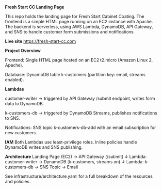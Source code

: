 **Fresh Start CC Landing Page**

This repo holds the landing page for Fresh Start Cabinet Coating. The frontend is a simple HTML page running on an EC2 instance with Apache. The backend is serverless, using AWS Lambda, DynamoDB, API Gateway, and SNS to handle customer form submissions and notifications.


**Live site** 
https://fresh-start-cc.com


**Project Overview**

Frontend: Single HTML page hosted on an EC2 t2.micro (Amazon Linux 2, Apache).

Database: DynamoDB table k-customers (partition key: email, streams enabled).


**Lambdas**

customer-writer → triggered by API Gateway /submit endpoint, writes form data to DynamoDB.

k-customers-db → triggered by DynamoDB Streams, publishes notifications to SNS.

Notifications: SNS topic k-customers-db-add with an email subscription for new customers.


**IAM** 
Both Lambdas use least-privilege roles. Inline policies handle DynamoDB writes and SNS publishing.


**Architecture**
Landing Page (EC2) → API Gateway (/submit)
        ↓
Lambda: customer-writer → DynamoDB (k-customers, streams on)
                                      ↓
                      Lambda: k-customers-db → SNS Topic → Email


See infrastructure/architecture.yaml
 for a full breakdown of the resources and policies.


